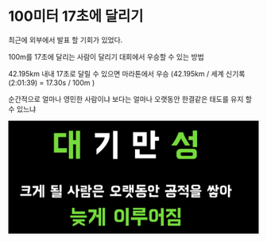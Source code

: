 # 100미터 17초에 달리기

최근에 외부에서 발표 할 기회가 있었다.  

100m를 17초에 달리는 사람이 달리기 대회에서 우승할 수 있는 방법

42.195km 내내 17초로 달릴 수 있으면 마라톤에서 우승
(42.195km / 세계 신기록 (2:01:39) = 17.30s / 100m )

순간적으로 얼마나 영민한 사람이냐 보다는
얼마나 오랫동안 한결같은 태도를 유지 할 수 있느냐

![end](./images/end.png)